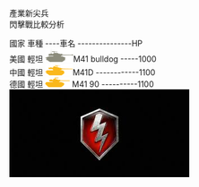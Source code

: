 產業新尖兵</br>
閃擊戰比較分析</br>
<td>國家</td>
<td>車種</td>
<td>----車名</td>
<td>---------------HP</td></br>
</tr>
<tr>
  <td colspan="2">美國</td>
                <td>輕坦</td>
                <td><a href="https://asia.wotblitz.com/zh-tw/encyclopedia/vehicles/usa/M41_Bulldog/" 
                       title="M41_bulldog"
                        target="_blank">
                        <img src="image/M41_bulldog.png"></a>M41 bulldog</td>
                <td>-----1000</td></br>
            </tr>
            <tr>
                <td colspan="2">中國</td>
                <td>輕坦</td>
                <td><a href="https://asia.wotblitz.com/zh-tw/encyclopedia/vehicles/china/Ch42_M41D/" 
                       title="M41D"
                        target="_blank">
                        <img src="image/M41D.png"></a>M41D</td>
                <td>------------1100</td></br>
            </tr>
            <tr>
                <td colspan="2">德國</td>
                <td>輕坦</td>
                <td><a href="https://asia.wotblitz.com/zh-tw/encyclopedia/vehicles/germany/G120_M41_90/"
                        title="M41_90" target="_blank">
                        <img src="image/M41_90.png"></a> M41 90</td>
                <td>----------1100</td></br>
            </tr>
        <a href="https://ryanikiki.github.io/ryanicat/Exercise/index.html"><img src="image/WOTB1.jpeg"></a>
    
